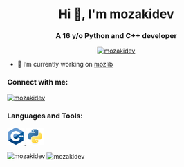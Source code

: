 <h1 align="center">Hi 👋, I'm mozakidev</h1>
<h3 align="center">A 16 y/o Python and C++ developer</h3>

<p align="center"> <a href="https://github.com/ryo-ma/github-profile-trophy"><img src="https://github-profile-trophy.vercel.app/?username=mozakidev" alt="mozakidev" /></a> </p>


- 🔭 I’m currently working on [mozlib](https://github.com/mozakidev/mozlib)


<h3 align="left">Connect with me:</h3>
<p align="left">
<a href="https://www.youtube.com/c/mozakidev" target="blank"><img align="center" src="https://raw.githubusercontent.com/rahuldkjain/github-profile-readme-generator/master/src/images/icons/Social/youtube.svg" alt="mozakidev" height="30" width="40" /></a>
</p>

<h3 align="left">Languages and Tools:</h3>
<p align="left"> <a href="https://www.w3schools.com/cpp/" target="_blank" rel="noreferrer"> <img src="https://raw.githubusercontent.com/devicons/devicon/master/icons/cplusplus/cplusplus-original.svg" alt="cplusplus" width="40" height="40"/> </a> <a href="https://www.python.org" target="_blank" rel="noreferrer"> <img src="https://raw.githubusercontent.com/devicons/devicon/master/icons/python/python-original.svg" alt="python" width="40" height="40"/> </a> </p>

<p><img align="left" src="https://github-readme-stats.vercel.app/api/top-langs?username=mozakidev&show_icons=true&locale=en&layout=compact" alt="mozakidev" /></p>

<p>&nbsp;<img align="center" src="https://github-readme-stats.vercel.app/api?username=mozakidev&show_icons=true&locale=en" alt="mozakidev" /></p>
